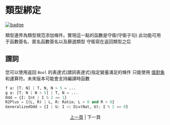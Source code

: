 # 類型綁定

[![badge](https://img.shields.io/endpoint.svg?url=https%3A%2F%2Fgezf7g7pd5.execute-api.ap-northeast-1.amazonaws.com%2Fdefault%2Fsource_up_to_date%3Fowner%3Derg-lang%26repos%3Derg%26ref%3Dmain%26path%3Ddoc/EN/syntax/type/19_bound.md%26commit_hash%3D412a6fd1ea507a7afa1304bcef642dfe6b3a0872)](https://gezf7g7pd5.execute-api.ap-northeast-1.amazonaws.com/default/source_up_to_date?owner=erg-lang&repos=erg&ref=main&path=doc/EN/syntax/type/19_bound.md&commit_hash=412a6fd1ea507a7afa1304bcef642dfe6b3a0872)

類型邊界為類型規范添加條件。實現這一點的函數是守衛(守衛子句)
此功能可用于函數簽名、匿名函數簽名以及篩選類型
守衛寫在返回類型之后

## 謂詞

您可以使用返回 `Bool` 的表達式(謂詞表達式)指定變量滿足的條件
只能使用 [值對象](./08_value.md) 和運算符。未來版本可能會支持編譯時函數

```python
f a: [T; N] | T, N, N > 5 = ...
g a: [T; N | N > 5] | T, N = ...
Odd = {I: Int | I % 2 == 1}
R2Plus = {(L, R) | L, R: Ratio; L > 0 and R > 0}
GeneralizedOdd = {I | U; I <: Div(Nat, U); I % 2 == 0}
```

<p align='center'>
    <a href='./18_mut.md'>上一頁</a> | 下一頁
</p>